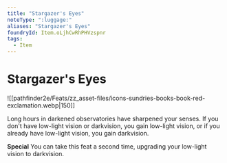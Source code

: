 ```yaml
---
title: "Stargazer's Eyes"
noteType: ":luggage:"
aliases: "Stargazer's Eyes"
foundryId: Item.oLjhCwRhPHVzspnr
tags:
  - Item
---
```


# Stargazer's Eyes
![[pathfinder2e/Feats/zz_asset-files/icons-sundries-books-book-red-exclamation.webp|150]]

Long hours in darkened observatories have sharpened your senses. If you don't have low-light vision or darkvision, you gain low-light vision, or if you already have low-light vision, you gain darkvision.

**Special** You can take this feat a second time, upgrading your low-light vision to darkvision.
